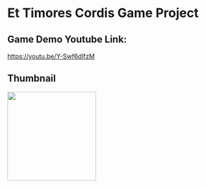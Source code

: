 # Et Timores Cordis Game Project

## Game Demo Youtube Link:
  https://youtu.be/Y-Swf6dlfzM
  
## Thumbnail
  
  <img src= "https://pics.me.me/me-condoms-please-cashier-31659952.png" width= "200">
